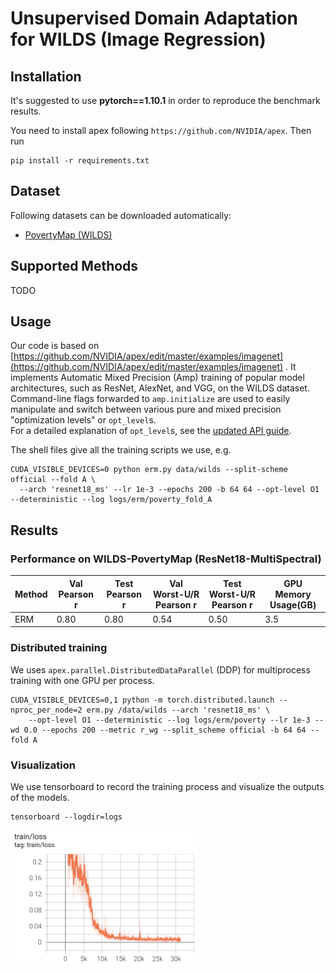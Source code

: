 # Unsupervised Domain Adaptation for WILDS (Image Regression)

## Installation

It's suggested to use **pytorch==1.10.1** in order to reproduce the benchmark results.

You need to install apex following `https://github.com/NVIDIA/apex`. Then run

```
pip install -r requirements.txt
```

## Dataset

Following datasets can be downloaded automatically:

- [PovertyMap (WILDS)](https://wilds.stanford.edu/datasets/)

## Supported Methods

TODO

## Usage

Our code is based
on [https://github.com/NVIDIA/apex/edit/master/examples/imagenet](https://github.com/NVIDIA/apex/edit/master/examples/imagenet)
. It implements Automatic Mixed Precision (Amp) training of popular model architectures, such as ResNet, AlexNet, and
VGG, on the WILDS dataset.  
Command-line flags forwarded to `amp.initialize` are used to easily manipulate and switch between various pure and mixed
precision "optimization levels" or `opt_level`s.  
For a detailed explanation of `opt_level`s, see the [updated API guide](https://nvidia.github.io/apex/amp.html).

The shell files give all the training scripts we use, e.g.

```
CUDA_VISIBLE_DEVICES=0 python erm.py data/wilds --split-scheme official --fold A \
  --arch 'resnet18_ms' --lr 1e-3 --epochs 200 -b 64 64 --opt-level O1 --deterministic --log logs/erm/poverty_fold_A
```

## Results

### Performance on WILDS-PovertyMap (ResNet18-MultiSpectral)

| Method | Val Pearson r | Test Pearson r | Val Worst-U/R Pearson r | Test Worst-U/R Pearson r | GPU Memory Usage(GB) |
| --- | --- | --- | --- | --- | --- |
| ERM | 0.80 | 0.80 | 0.54 | 0.50 | 3.5 |

### Distributed training

We uses `apex.parallel.DistributedDataParallel` (DDP) for multiprocess training with one GPU per process.

```
CUDA_VISIBLE_DEVICES=0,1 python -m torch.distributed.launch --nproc_per_node=2 erm.py /data/wilds --arch 'resnet18_ms' \
    --opt-level O1 --deterministic --log logs/erm/poverty --lr 1e-3 --wd 0.0 --epochs 200 --metric r_wg --split_scheme official -b 64 64 --fold A
```

### Visualization

We use tensorboard to record the training process and visualize the outputs of the models.

```
tensorboard --logdir=logs
```

<img src="./fig/poverty_train_loss.png" width="300"/>